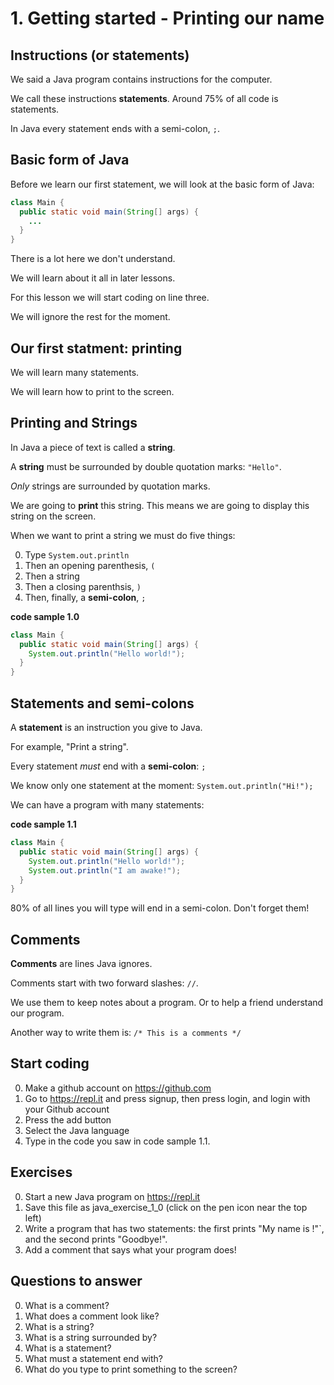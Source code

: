 
# 1. Getting started - Printing our name

## Instructions (or statements)

We said a Java program contains instructions for the computer.

We call these instructions **statements**. Around 75% of all code is statements. 

In Java every statement ends with a semi-colon, `;`.

## Basic form of Java

Before we learn our first statement, we will look at the basic form of Java:

```java
class Main {
  public static void main(String[] args) {
    ...
  }
}
```

There is a lot here we don't understand.

We will learn about it all in later lessons.

For this lesson we will start coding on line three.

We will ignore the rest for the moment.

## Our first statment: printing

We will learn many statements.

We will learn how to print to the screen.

## Printing and Strings

In Java a piece of text is called a **string**.

A **string** must be surrounded by double quotation marks: `"Hello"`.

*Only* strings are surrounded by quotation marks.

We are going to **print** this string. This means we are going to display this string on the screen.

When we want to print a string we must do five things:

0. Type `System.out.println`
0. Then an opening parenthesis, `(`
0. Then a string
0. Then a closing parenthsis, `)`
0. Then, finally, a **semi-colon**, `;`

**code sample 1.0**

```java
class Main {
  public static void main(String[] args) {
    System.out.println("Hello world!");
  }
}
```

## Statements and semi-colons

A **statement** is an instruction you give to Java.

For example, "Print a string".

Every statement *must* end with a **semi-colon**: `;`

We know only one statement at the moment: `System.out.println("Hi!");`

We can have a program with many statements:

**code sample 1.1**

```java
class Main {
  public static void main(String[] args) {
    System.out.println("Hello world!");
    System.out.println("I am awake!");
  }
}
```

80% of all lines you will type will end in a semi-colon. Don't forget them!

## Comments

**Comments** are lines Java ignores.

Comments start with two forward slashes: `//`. 

We use them to keep notes about a program. Or to help a friend understand our program.

Another way to write them is: `/* This is a comments */`

## Start coding ##

0. Make a github account on https://github.com
0. Go to https://repl.it and press signup, then press login, and login with your Github account
0. Press the add button
0. Select the Java language
0. Type in the code you saw in code sample 1.1.

## Exercises ##

0. Start a new Java program on https://repl.it
0. Save this file as java_exercise_1_0 (click on the pen icon near the top left)
0. Write a program that has two statements: the first prints "My name is <insert your name here>!"`, and the second prints "Goodbye!".
0. Add a comment that says what your program does!

## Questions to answer ##

0. What is a comment?
0. What does a comment look like?
0. What is a string?
0. What is a string surrounded by?
0. What is a statement?
0. What must a statement end with?
0. What do you type to print something to the screen?
